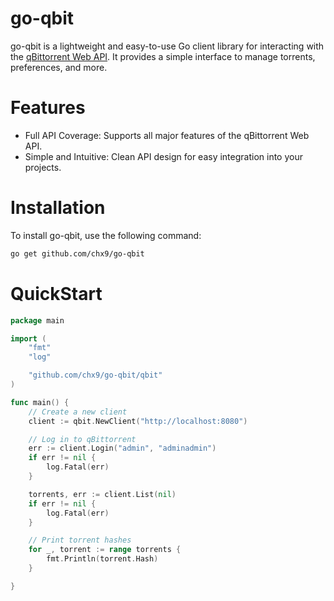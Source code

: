 # go-qbit
go-qbit is a lightweight and easy-to-use Go client library for interacting with the [qBittorrent Web API](https://github.com/qbittorrent/qBittorrent/wiki/WebUI-API-(qBittorrent-4.1)). It provides a simple interface to manage torrents, preferences, and more.
# Features
- Full API Coverage: Supports all major features of the qBittorrent Web API.
- Simple and Intuitive: Clean API design for easy integration into your projects.

# Installation
To install go-qbit, use the following command:

```bash
go get github.com/chx9/go-qbit
```
# QuickStart
```go
package main

import (
    "fmt"
    "log"

    "github.com/chx9/go-qbit/qbit"
)

func main() {
    // Create a new client
    client := qbit.NewClient("http://localhost:8080")

    // Log in to qBittorrent
    err := client.Login("admin", "adminadmin")
    if err != nil {
        log.Fatal(err)
    }

    torrents, err := client.List(nil)
    if err != nil {
        log.Fatal(err)
    }

    // Print torrent hashes
    for _, torrent := range torrents {
        fmt.Println(torrent.Hash)
    }

}
```
